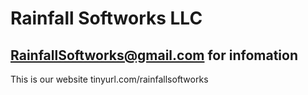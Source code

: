 # Rainfall Softworks LLC
## RainfallSoftworks@gmail.com for infomation
This is our website tinyurl.com/rainfallsoftworks
